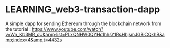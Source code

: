 # LEARNING_web3-transaction-dapp
A simple dapp for sending Ethereum through the blockchain network from the tutorial : https://www.youtube.com/watch?v=Wn_Kb3MR_cU&amp;list=PLxQNHW0QYHc1hhsY1RsHhjsmJGBiCQkhB&amp;index=4&amp;t=4432s
